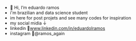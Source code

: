 - 👋 Hi, I’m eduardo ramos 
- i'm brazilian and data science student 
- im here for post projets and see many codes for inspiration 
- my social midia ↓
- linkedin www.linkedin.com/in/eduardolramos
- instagram @ramos_again



<!---
eramoss/eramoss is a ✨ special ✨ repository because its `README.md` (this file) appears on your GitHub profile.
You can click the Preview link to take a look at your changes.
--->
